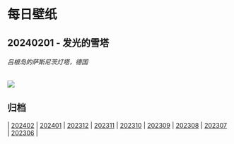 # 每日壁纸

## 20240201 - 发光的雪塔

###### 吕根岛的萨斯尼茨灯塔，德国

![](https://www.bing.com/th?id=OHR.HalbinselJasmund_ZH-CN2110869056_UHD.jpg)

## 归档

| [202402](/202402/README.md)
| [202401](/202401/README.md)
| [202312](/202312/README.md)
| [202311](/202311/README.md)
| [202310](/202310/README.md)
| [202309](/202309/README.md)
| [202308](/202308/README.md)
| [202307](/202307/README.md)
| [202306](/202306/README.md)
|